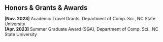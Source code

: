 <h1 id="award"></h1>

<h2 style="margin: 60px 0px 10px;">Honors & Grants & Awards</h2>

<strong>[Nov. 2023]</strong> Academic Travel Grants, Department of Comp. Sci., NC State University
<br/>
<strong>[Apr. 2023]</strong> Summer Graduate Award (SGA), Department of Comp. Sci., NC State University
